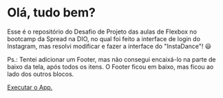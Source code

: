 # Olá, tudo bem?

Esse é o repositório do Desafio de Projeto das aulas de Flexbox no bootcamp da Spread na DIO, no qual foi feito a interface de login do Instagram, mas resolvi modificar e fazer a interface do "InstaDance"! 😃

Ps.: Tentei adicionar um Footer, mas não consegui encaixá-lo na parte de baixo da tela, após todos os itens. O Footer ficou em baixo, mas ficou ao lado dos outros blocos.

<a href="https://valdemirvieira.github.io/instagram-dio-master/" target="_blank">Executar o App.</a>